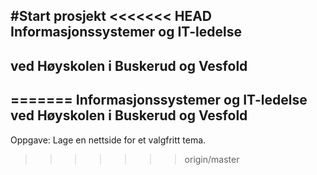 #Start prosjekt
<<<<<<< HEAD
Informasjonssystemer og IT-ledelse
--
ved Høyskolen i Buskerud og Vesfold
---
=======
Informasjonssystemer og IT-ledelse ved Høyskolen i Buskerud og Vesfold
---

Oppgave: Lage en nettside for et valgfritt tema.
>>>>>>> origin/master
